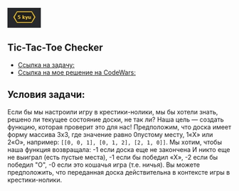 
![](https://github.com/Ilysikov/CodeWars/blob/master/docs/Python%20Solution%20for%20Affordable%20Vacation%20by%20I_lysikov%20%7C%20Codewars.jpg)

Tic-Tac-Toe Checker
-------------------
* [Ссылка на задачу:](https://www.codewars.com/kata/525caa5c1bf619d28c000335)
* [Ссылка на мое решение на CodeWars:](https://www.codewars.com/kata/reviews/53e07ee7eaf1a9f06c0000d7/groups/659d3fc8d401ba0001c8cdaa)

Условия задачи:
---------------
Если бы мы настроили игру в крестики-нолики, мы бы хотели знать, решено ли текущее состояние доски, не так ли? 
Наша цель — создать функцию, которая проверит это для нас!
Предположим, что доска имеет форму массива 3x3, где значение равно 0пустому месту, 1«X» или 2«O», например:
`[[0, 0, 1],
[0, 1, 2],
[2, 1, 0]]`.
Мы хотим, чтобы наша функция возвращала:
-1 если доска еще не закончена И никто еще не выиграл (есть пустые места),
-1 если бы победил «X»,
-2 если бы победил "О",
-0 если это кошачья игра (т.е. ничья).
Вы можете предположить, что переданная доска действительна в контексте игры в крестики-нолики.